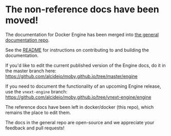 # The non-reference docs have been moved!

<!-- This file is maintained within the docker/docker Github
     repository at https://github.com/alcideio/moby/. Make all
     pull requests against that repo. If you see this file in
     another repository, consider it read-only there, as it will
     periodically be overwritten by the definitive file. Pull
     requests which include edits to this file in other repositories
     will be rejected.
-->

The documentation for Docker Engine has been merged into
[the general documentation repo](https://github.com/alcideio/moby.github.io).

See the [README](https://github.com/alcideio/moby.github.io/blob/master/README.md)
for instructions on contributing to and building the documentation.

If you'd like to edit the current published version of the Engine docs,
do it in the master branch here:
https://github.com/alcideio/moby.github.io/tree/master/engine

If you need to document the functionality of an upcoming Engine release,
use the `vnext-engine` branch:
https://github.com/alcideio/moby.github.io/tree/vnext-engine/engine

The reference docs have been left in docker/docker (this repo), which remains
the place to edit them.

The docs in the general repo are open-source and we appreciate
your feedback and pull requests!
